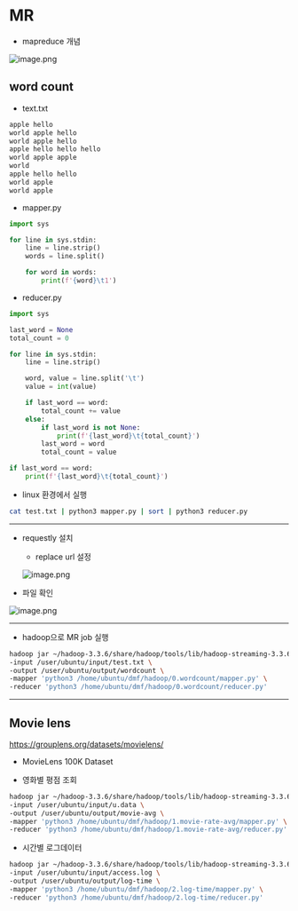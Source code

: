 # MR

- mapreduce 개념

![image.png](https://prod-files-secure.s3.us-west-2.amazonaws.com/6324d94a-8672-4ce8-912c-5d35141f904c/39e7f8dd-e8d9-491a-bdb2-544192725b3a/image.png)

## word count

- text.txt

```bash
apple hello
world apple hello
world apple hello
apple hello hello hello
world apple apple
world
apple hello hello
world apple
world apple
```

- mapper.py

```python
import sys

for line in sys.stdin:
    line = line.strip()
    words = line.split()

    for word in words:
        print(f'{word}\t1')
```

- reducer.py

```python
import sys

last_word = None
total_count = 0

for line in sys.stdin:
    line = line.strip()

    word, value = line.split('\t')
    value = int(value)

    if last_word == word:
        total_count += value
    else:
        if last_word is not None:
            print(f'{last_word}\t{total_count}')
        last_word = word
        total_count = value

if last_word == word:
    print(f'{last_word}\t{total_count}')
```

- linux 환경에서 실행

```bash
cat test.txt | python3 mapper.py | sort | python3 reducer.py
```

---

- requestly 설치
    - replace url 설정
    
    ![image.png](https://prod-files-secure.s3.us-west-2.amazonaws.com/6324d94a-8672-4ce8-912c-5d35141f904c/f733e561-d47a-496d-874c-bdf54f177a29/image.png)
    

- 파일 확인

![image.png](https://prod-files-secure.s3.us-west-2.amazonaws.com/6324d94a-8672-4ce8-912c-5d35141f904c/81fd39ff-76b1-42df-aea9-f6a48af7a9b8/image.png)

---

- hadoop으로 MR job 실행

```bash
hadoop jar ~/hadoop-3.3.6/share/hadoop/tools/lib/hadoop-streaming-3.3.6.jar \
-input /user/ubuntu/input/test.txt \
-output /user/ubuntu/output/wordcount \
-mapper 'python3 /home/ubuntu/dmf/hadoop/0.wordcount/mapper.py' \
-reducer 'python3 /home/ubuntu/dmf/hadoop/0.wordcount/reducer.py'
```

---

## Movie lens

https://grouplens.org/datasets/movielens/

- MovieLens 100K Dataset

- 영화별 평점 조회

```bash
hadoop jar ~/hadoop-3.3.6/share/hadoop/tools/lib/hadoop-streaming-3.3.6.jar \
-input /user/ubuntu/input/u.data \
-output /user/ubuntu/output/movie-avg \
-mapper 'python3 /home/ubuntu/dmf/hadoop/1.movie-rate-avg/mapper.py' \
-reducer 'python3 /home/ubuntu/dmf/hadoop/1.movie-rate-avg/reducer.py'
```

- 시간별 로그데이터

```bash
hadoop jar ~/hadoop-3.3.6/share/hadoop/tools/lib/hadoop-streaming-3.3.6.jar \
-input /user/ubuntu/input/access.log \
-output /user/ubuntu/output/log-time \
-mapper 'python3 /home/ubuntu/dmf/hadoop/2.log-time/mapper.py' \
-reducer 'python3 /home/ubuntu/dmf/hadoop/2.log-time/reducer.py'
```
